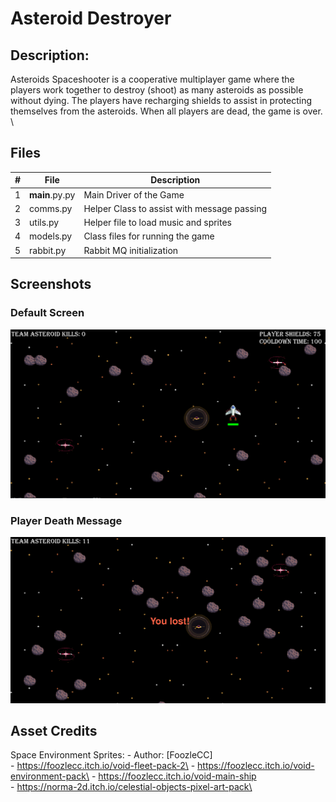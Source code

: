 # Asteroid Destroyer

## Description:

Asteroids Spaceshooter is a cooperative multiplayer game where the players work together to destroy (shoot) as many asteroids as possible without dying. The players have recharging shields to assist in protecting themselves from the asteroids. When all players are dead, the game is over.
\

## Files

|   #    | File                    | Description                                          |
| :---:  | ----------------------- | ---------------------------------------------------- |
|   1    | __main__.py.py          | Main Driver of the Game                              |
|   2    | comms.py                | Helper Class to assist with message passing          |
|   3    | utils.py                | Helper file to load music and sprites                |
|   4    | models.py               | Class files for running the game                     |
|   5    | rabbit.py               | Rabbit MQ initialization                             |

## Screenshots

### Default Screen
![DefaultScreen](https://github.com/Byron-Dowling/Assets/blob/main/Images/asteroids_screenshot.png?raw=true)

### Player Death Message
![PlayerDeath](https://github.com/Byron-Dowling/Assets/blob/main/Images/asteroids_lose_screen.png?raw=true)


## Asset Credits
   Space Environment Sprites:
      - Author: [FoozleCC]\
      - https://foozlecc.itch.io/void-fleet-pack-2\
      - https://foozlecc.itch.io/void-environment-pack\
      - https://foozlecc.itch.io/void-main-ship \
      - https://norma-2d.itch.io/celestial-objects-pixel-art-pack\
